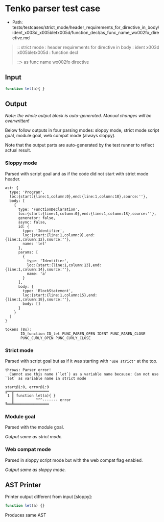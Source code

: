 # Tenko parser test case

- Path: tests/testcases/strict_mode/header_requirements_for_directive_in_body/ident_x003d_x005bletx005d/function_decl/as_func_name_wx002fo_directive.md

> :: strict mode : header requirements for directive in body : ident x003d x005bletx005d : function decl
>
> ::> as func name wx002fo directive

## Input

`````js
function let(a){ }
`````

## Output

_Note: the whole output block is auto-generated. Manual changes will be overwritten!_

Below follow outputs in four parsing modes: sloppy mode, strict mode script goal, module goal, web compat mode (always sloppy).

Note that the output parts are auto-generated by the test runner to reflect actual result.

### Sloppy mode

Parsed with script goal and as if the code did not start with strict mode header.

`````
ast: {
  type: 'Program',
  loc:{start:{line:1,column:0},end:{line:1,column:18},source:''},
  body: [
    {
      type: 'FunctionDeclaration',
      loc:{start:{line:1,column:0},end:{line:1,column:18},source:''},
      generator: false,
      async: false,
      id: {
        type: 'Identifier',
        loc:{start:{line:1,column:9},end:{line:1,column:12},source:''},
        name: 'let'
      },
      params: [
        {
          type: 'Identifier',
          loc:{start:{line:1,column:13},end:{line:1,column:14},source:''},
          name: 'a'
        }
      ],
      body: {
        type: 'BlockStatement',
        loc:{start:{line:1,column:15},end:{line:1,column:18},source:''},
        body: []
      }
    }
  ]
}

tokens (8x):
       ID_function ID_let PUNC_PAREN_OPEN IDENT PUNC_PAREN_CLOSE
       PUNC_CURLY_OPEN PUNC_CURLY_CLOSE
`````

### Strict mode

Parsed with script goal but as if it was starting with `"use strict"` at the top.

`````
throws: Parser error!
  Cannot use this name (`let`) as a variable name because: Can not use `let` as variable name in strict mode

start@1:0, error@1:9
╔══╦════════════════
 1 ║ function let(a){ }
   ║          ^^^------- error
╚══╩════════════════

`````


### Module goal

Parsed with the module goal.

_Output same as strict mode._

### Web compat mode

Parsed in sloppy script mode but with the web compat flag enabled.

_Output same as sloppy mode._

## AST Printer

Printer output different from input [sloppy]:

````js
function let(a) {}
````

Produces same AST
